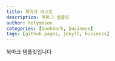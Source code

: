 ```yaml
---
title: 북마크 테스트
description: 북마크 템플릿  
author: holymason
categories: [bookmark, business]
tags: [github pages, jekyll, business]
---
```


북마크 템플릿입니다
